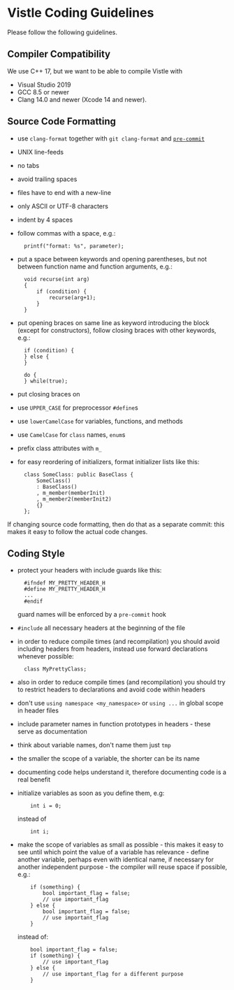 Vistle Coding Guidelines
========================
Please follow the following guidelines.                                                                                         


Compiler Compatibility
----------------------

We use C++ 17, but we want to be able to compile Vistle with

* Visual Studio 2019
* GCC 8.5 or newer
* Clang 14.0 and newer (Xcode 14 and newer).


Source Code Formatting
----------------------

* use `clang-format` together with `git clang-format` and [`pre-commit`](https://pre-commit.com)
* UNIX line-feeds
* no tabs
* avoid trailing spaces
* files have to end with a new-line
* only ASCII or UTF-8 characters
* indent by 4 spaces
* follow commas with a space, e.g.:

        printf("format: %s", parameter);

* put a space between keywords and opening parentheses, but not between function name and function arguments, e.g.:

        void recurse(int arg)
        {
            if (condition) {
                recurse(arg+1);
            }
        }

* put opening braces on same line as keyword introducing the block (except for constructors),
  follow closing braces with other keywords, e.g.:

        if (condition) {
        } else {
        }
    
        do {
        } while(true);

* put closing braces on 
* use `UPPER_CASE` for preprocessor `#define`s
* use `lowerCamelCase` for variables, functions, and methods
* use `CamelCase` for `class` names, `enum`s
* prefix class attributes with `m_`
* for easy reordering of initializers, format initializer lists like this:

        class SomeClass: public BaseClass {
            SomeClass()
            : BaseClass()
            , m_member(memberInit)
            , m_member2(memberInit2)
            {}
        };




If changing source code formatting, then do that as a separate commit:
this makes it easy to follow the actual code changes.


Coding Style
------------

* protect your headers with include guards like this:

        #ifndef MY_PRETTY_HEADER_H
        #define MY_PRETTY_HEADER_H
        ...
        #endif
  guard names will be enforced by a `pre-commit` hook

* `#include` all necessary headers at the beginning of the file
* in order to reduce compile times (and recompilation) you should avoid
  including headers from headers, instead use forward declarations whenever possible:

        class MyPrettyClass;

* also in order to reduce compile times (and recompilation) you should try to restrict
  headers to declarations and avoid code within headers
* don't use `using namespace <my_namespace>` or `using ...` in global scope in header files
* include parameter names in function prototypes in headers - these serve as
  documentation
* think about variable names, don't name them just `tmp`
* the smaller the scope of a variable, the shorter can be its name
* documenting code helps understand it, therefore documenting code is a real benefit
* initialize variables as soon as you define them, e.g:

          int i = 0;

  instead of

          int i;

* make the scope of variables as small as possible - this makes it easy to see
  until which point the value of a variable has relevance - define another variable,
  perhaps even with identical name, if necessary for another
  independent purpose - the compiler will reuse space if possible, e.g.:

          if (something) {
              bool important_flag = false;
              // use important_flag
          } else {
              bool important_flag = false;
              // use important_flag
          }

  instead of:

          bool important_flag = false;
          if (something) {
              // use important_flag
          } else {
              // use important_flag for a different purpose
          }                                                                                                                                                                                                                                                                                           
